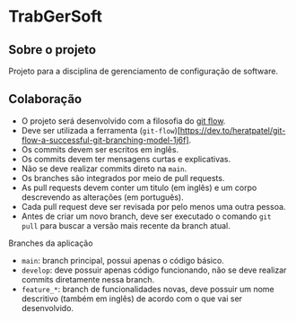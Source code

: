 # TrabGerSoft

## Sobre o projeto
Projeto para a disciplina de gerenciamento de configuração de software.

## Colaboração

- O projeto será desenvolvido com a filosofia do [git flow](https://nvie.com/posts/a-successful-git-branching-model/).
- Deve ser utilizada a ferramenta (`git-flow`)[https://dev.to/heratpatel/git-flow-a-successful-git-branching-model-1j6f].
- Os commits devem ser escritos em inglês.
- Os commits devem ter mensagens curtas e explicativas.
- Não se deve realizar commits direto na `main`.
- Os branches são integrados por meio de pull requests.
- As pull requests devem conter um titulo (em inglês) e um corpo descrevendo as alterações (em português).
- Cada pull request deve ser revisada por pelo menos uma outra pessoa.
- Antes de criar um novo branch, deve ser executado o comando `git pull` para buscar a versão mais recente da branch atual.

Branches da aplicação

- `main`: branch principal, possui apenas o código básico.
- `develop`: deve possuir apenas código funcionando, não se deve realizar commits diretamente nessa branch.
- `feature_*`: branch de funcionalidades novas, deve possuir um nome descritivo (também em inglês) de acordo com o que vai ser desenvolvido.
